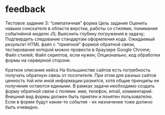 # feedback
Тестовое задание 3: “симпатичная” форма
Цель задания
Оценить навыки соискателя в области верстки, работы со стилями, понимания событийной модели JS;
Выяснить глубину погружения в задачу;
Подтвердить следование стандартам оформления кода.
Ожидаемый результат
HTML файл с “приятной” формой обратной связи, тестирование которой можно провести в браузере Google Chrome;
Файл стилей;
Файл скриптов, если нужен;
Опционально, код обработки формы на серверной стороне.

Краткое описание кейса
На большинстве сайтов есть потребность получать обратную связь от посетителя. 
При этом для разных сайтов ценность той или иной информации разнится, хотя общие принципы ее получения остаются едиными.
В рамках задачи необходимо создать форму обратной связи с полями: имя, телефон, email, комментарий. 
Внешний вид формы должен быть приятен и понятен пользователю. Если в форме будут какие-то события - их назначение тоже должно быть очевидно.
